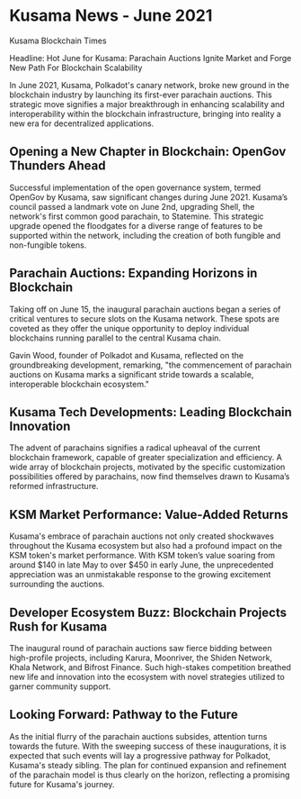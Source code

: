 # Kusama News - June 2021

Kusama Blockchain Times

Headline: Hot June for Kusama: Parachain Auctions Ignite Market and Forge New
Path For Blockchain Scalability

In June 2021, Kusama, Polkadot's canary network, broke new ground in the
blockchain industry by launching its first-ever parachain auctions. This
strategic move signifies a major breakthrough in enhancing scalability and
interoperability within the blockchain infrastructure, bringing into reality a
new era for decentralized applications.

## Opening a New Chapter in Blockchain: OpenGov Thunders Ahead

Successful implementation of the open governance system, termed OpenGov by
Kusama, saw significant changes during June 2021. Kusama’s council passed a
landmark vote on June 2nd, upgrading Shell, the network's first common good
parachain, to Statemine. This strategic upgrade opened the floodgates for a
diverse range of features to be supported within the network, including the
creation of both fungible and non-fungible tokens.

## Parachain Auctions: Expanding Horizons in Blockchain

Taking off on June 15, the inaugural parachain auctions began a series of
critical ventures to secure slots on the Kusama network. These spots are coveted
as they offer the unique opportunity to deploy individual blockchains running
parallel to the central Kusama chain.

Gavin Wood, founder of Polkadot and Kusama, reflected on the groundbreaking
development, remarking, "the commencement of parachain auctions on Kusama marks
a significant stride towards a scalable, interoperable blockchain ecosystem."

## Kusama Tech Developments: Leading Blockchain Innovation

The advent of parachains signifies a radical upheaval of the current blockchain
framework, capable of greater specialization and efficiency. A wide array of
blockchain projects, motivated by the specific customization possibilities
offered by parachains, now find themselves drawn to Kusama’s reformed
infrastructure.

## KSM Market Performance: Value-Added Returns

Kusama's embrace of parachain auctions not only created shockwaves throughout
the Kusama ecosystem but also had a profound impact on the KSM token's market
performance. With KSM token’s value soaring from around $140 in late May to over
$450 in early June, the unprecedented appreciation was an unmistakable response
to the growing excitement surrounding the auctions.

## Developer Ecosystem Buzz: Blockchain Projects Rush for Kusama

The inaugural round of parachain auctions saw fierce bidding between
high-profile projects, including Karura, Moonriver, the Shiden Network, Khala
Network, and Bifrost Finance. Such high-stakes competition breathed new life and
innovation into the ecosystem with novel strategies utilized to garner community
support.

## Looking Forward: Pathway to the Future

As the initial flurry of the parachain auctions subsides, attention turns
towards the future. With the sweeping success of these inaugurations, it is
expected that such events will lay a progressive pathway for Polkadot, Kusama's
steady sibling. The plan for continued expansion and refinement of the parachain
model is thus clearly on the horizon, reflecting a promising future for Kusama's
journey.
